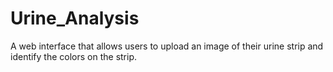 # Urine_Analysis
A web interface that allows users to upload an image of their urine strip and identify the colors on the strip.
